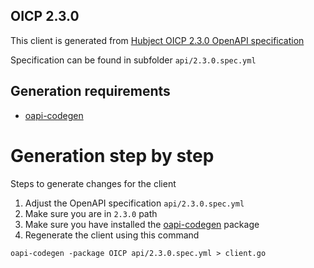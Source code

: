 ## OICP 2.3.0

This client is generated from [Hubject OICP 2.3.0 OpenAPI specification](https://hubject.github.io/oicp-cpo-2.3-api-doc/)

Specification can be found in subfolder `api/2.3.0.spec.yml`

## Generation requirements
- [oapi-codegen](https://github.com/deepmap/oapi-codegen#overview)

# Generation step by step
Steps to generate changes for the client

1) Adjust the OpenAPI specification `api/2.3.0.spec.yml`
2) Make sure you are in `2.3.0` path
3) Make sure you have installed the [oapi-codegen](https://github.com/deepmap/oapi-codegen#overview) package
4) Regenerate the client using this command
```shell
oapi-codegen -package OICP api/2.3.0.spec.yml > client.go
```
